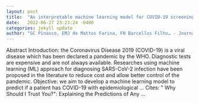 ```yaml
---
layout: post
title:  "An interpretable machine learning model for COVID-19 screening"
date:   2022-06-27 23:23:24 -0400
categories: jekyll update
author: "GC Pinasco, EMJ de Mattos Farina, FN Barcellos Filho… - Journal of Human Growth …, 2022"
---
```

Abstract Introduction: the Coronavirus Disease 2019 (COVID-19) is a viral disease which has been declared a pandemic by the WHO. Diagnostic tests are expensive and are not always available. Researches using machine learning (ML) approach for diagnosing SARS-CoV-2 infection have been proposed in the literature to reduce cost and allow better control of the pandemic. Objective: we aim to develop a machine learning model to predict if a patient has COVID-19 with epidemiological …
Cites: ‪" Why Should I Trust You?": Explaining the Predictions of Any …‬  
